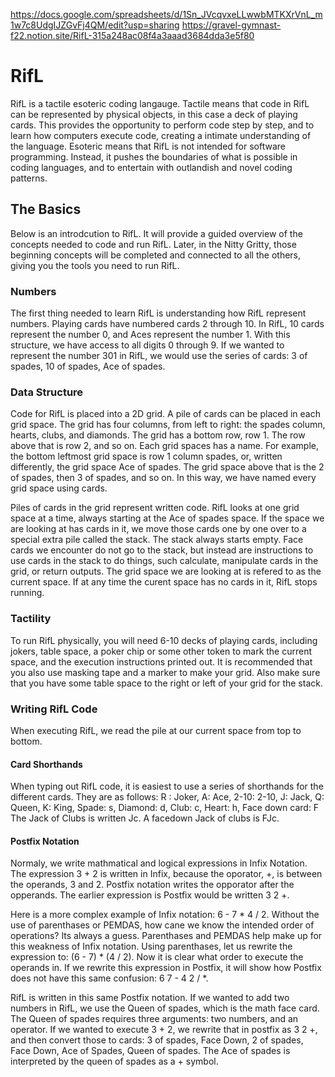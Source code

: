 https://docs.google.com/spreadsheets/d/1Sn_JVcqvxeLLwwbMTKXrVnL_m1w7c8UdgIJZGvFj4QM/edit?usp=sharing
https://gravel-gymnast-f22.notion.site/RifL-315a248ac08f4a3aaad3684dda3e5f80

# RifL
RifL is a tactile esoteric coding langauge. Tactile means that code in RifL can be represented by physical objects, in this case a deck of playing cards. This provides the opportunity to perform code step by step, and to learn how computers execute code, creating a intimate understanding of the language. Esoteric means that RifL is not intended for software programming. Instead, it pushes the boundaries of what is possible in coding languages, and to entertain with outlandish and novel coding patterns. 

## The Basics
Below is an introdcution to RifL. It will provide a guided overview of the concepts needed to code and run RifL. Later, in the Nitty Gritty, those beginning concepts will be completed and connected to all the others, giving you the tools you need to run RifL.

### Numbers
The first thing needed to learn RifL is understanding how RifL represent numbers. Playing cards have numbered cards 2 through 10. In RifL, 10 cards represent the number 0, and Aces represent the number 1. With this structure, we have access to all digits 0 through 9. If we wanted to represent the number 301 in RifL, we would use the series of cards: 3 of spades, 10 of spades, Ace of spades.

### Data Structure
Code for RifL is placed into a 2D grid. A pile of cards can be placed in each grid space. The grid has four columns, from left to right: the spades column, hearts, clubs, and diamonds. The grid has a bottom row, row 1. The row above that is row 2, and so on. Each grid spaces has a name. For example, the bottom leftmost grid space is row 1 column spades, or, written differently, the grid space Ace of spades. The grid space above that is the 2 of spades, then 3 of spades, and so on. In this way, we have named every grid space using cards.

Piles of cards in the grid represent written code. RifL looks at one grid space at a time, always starting at the Ace of spades space. If the space we are looking at has cards in it, we move those cards one by one over to a special extra pile called the stack. The stack always starts empty. Face cards we encounter do not go to the stack, but instead are instructions to use cards in the stack to do things, such calculate, manipulate cards in the grid, or return outputs. The grid space we are looking at is refered to as the current space. If at any time the curent space has no cards in it, RifL stops running.

### Tactility
To run RifL physically, you will need 6-10 decks of playing cards, including jokers, table space, a poker chip or some other token to mark the current space, and the execution instructions printed out. It is recommended that you also use masking tape and a marker to make your grid. Also make sure that you have some table space to the right or left of your grid for the stack.

### Writing RifL Code
When executing RifL, we read the pile at our current space from top to bottom.

#### Card Shorthands
When typing out RifL code, it is easiest to use a series of shorthands for the different cards. They are as follows:
R : Joker, A: Ace, 2-10: 2-10, J: Jack, Q: Queen, K: King, Spade: s, Diamond: d, Club: c, Heart: h, Face down card: F
The Jack of Clubs is written Jc. A facedown Jack of clubs is FJc.

#### Postfix Notation
Normaly, we write mathmatical and logical expressions in Infix Notation. The expression 3 + 2 is written in Infix, because the oporator, +, is between the operands, 3 and 2. Postfix notation writes the opporator after the opperands. The earlier expression is Postfix would be written 3 2 +.

Here is a more complex example of Infix notation: 6 - 7 * 4 / 2. Without the use of parenthases or PEMDAS, how cane we know the intended order of operations? Its always a guess. Parenthases and PEMDAS help make up for this weakness of Infix notation. Using parenthases, let us rewrite the expression to: (6 - 7) * (4 / 2). Now it is clear what order to execute the operands in. If we rewrite this expression in Postfix, it will show how Postfix does not have this same confusion: 6 7 - 4 2 / *.

RifL is written in this same Postfix notation. If we wanted to add two numbers in RifL, we use the Queen of spades, which is the math face card. The Queen of spades requires three arguments: two numbers, and an operator. If we wanted to execute 3 + 2, we rewrite that in postfix as 3 2 +, and then convert those to cards: 3 of spades, Face Down, 2 of spades, Face Down, Ace of Spades, Queen of spades. The Ace of spades is interpreted by the queen of spades as a + symbol.
